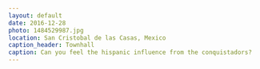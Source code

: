 ```yaml
---
layout: default
date: 2016-12-28
photo: 1484529987.jpg
location: San Cristobal de las Casas, Mexico
caption_header: Townhall
caption: Can you feel the hispanic influence from the conquistadors?
---
```

